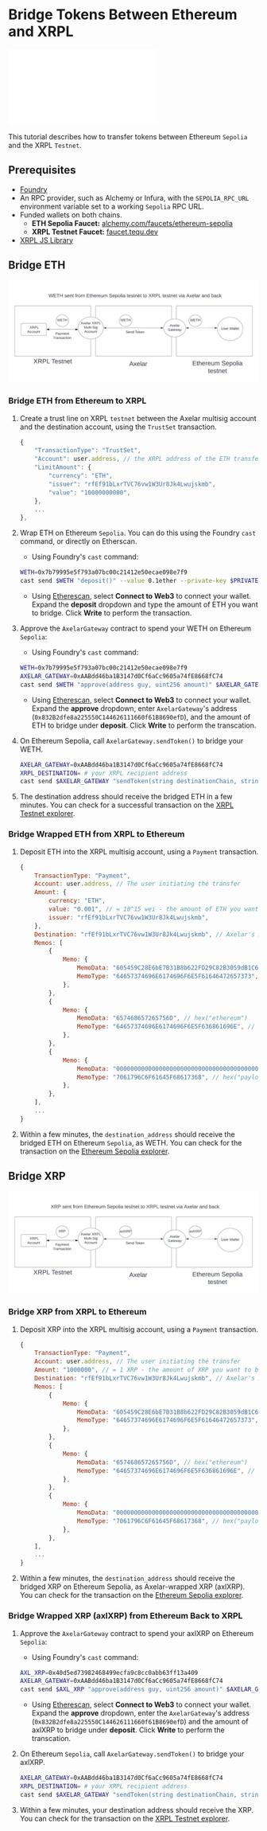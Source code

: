 # Bridge Tokens Between Ethereum and XRPL

<embed src="/snippets/_axelar-disclaimer.md" />

This tutorial describes how to transfer tokens between Ethereum `Sepolia` and the XRPL `Testnet`.


## Prerequisites

- [Foundry](https://book.getfoundry.sh/getting-started/installation)
- An RPC provider, such as Alchemy or Infura, with the `SEPOLIA_RPC_URL` environment variable set to a working `Sepolia` RPC URL.
- Funded wallets on both chains.
  - **ETH Sepolia Faucet:** [alchemy.com/faucets/ethereum-sepolia](https://www.alchemy.com/faucets/ethereum-sepolia)
  - **XRPL Testnet Faucet:** [faucet.tequ.dev](https://faucet.tequ.dev/)
- [XRPL JS Library](https://js.xrpl.org/)


## Bridge ETH

![Bridge ETH](../../images/axelar-bridge-weth.png)

### Bridge ETH from Ethereum to XRPL

1. Create a trust line on XRPL `testnet` between the Axelar multisig account and the destination account, using the `TrustSet` transaction.

    ```javascript
    {
        "TransactionType": "TrustSet",
        "Account": user.address, // the XRPL address of the ETH transfer recipient
        "LimitAmount": {
            "currency": "ETH",
            "issuer": "rfEf91bLxrTVC76vw1W3Ur8Jk4Lwujskmb",
            "value": "10000000000",
        },
        ...
    },
    ```

2. Wrap ETH on Ethereum `Sepolia`. You can do this using the Foundry `cast` command, or directly on Etherscan.

    - Using Foundry's `cast` command:

    ```sh
    WETH=0x7b79995e5f793a07bc00c21412e50ecae098e7f9
    cast send $WETH "deposit()" --value 0.1ether --private-key $PRIVATE_KEY --rpc-url $SEPOLIA_RPC_URL
    ```

    - Using [Etherescan](https://sepolia.etherscan.io/token/0x7b79995e5f793a07bc00c21412e50ecae098e7f9#writeContract), select **Connect to Web3** to connect your wallet. Expand the **deposit** dropdown and type the amount of ETH you want to bridge. Click **Write** to perform the transaction.

3. Approve the `AxelarGateway` contract to spend your WETH on Ethereum `Sepolia`:

    - Using Foundry's `cast` command:

    ```sh
    WETH=0x7b79995e5f793a07bc00c21412e50ecae098e7f9
    AXELAR_GATEWAY=0xAABdd46ba1B3147d0Cf6aCc9605a74fE8668fC74
    cast send $WETH "approve(address guy, uint256 amount)" $AXELAR_GATEWAY $(cast to-wei 0.1) --private-key $PRIVATE_KEY --rpc-url $SEPOLIA_RPC_URL
    ```

    - Using [Etherescan](https://sepolia.etherscan.io/token/0x7b79995e5f793a07bc00c21412e50ecae098e7f9#writeContract), select **Connect to Web3** to connect your wallet. Expand the **approve** dropdown, enter `AxelarGateway`'s address (`0x832B2dfe8a225550C144626111660f61B8690efD`), and the amount of ETH to bridge under **deposit**. Click **Write** to perform the transcation.

4. On Ethereum Sepolia, call `AxelarGateway.sendToken()` to bridge your WETH.

    ```sh
    AXELAR_GATEWAY=0xAABdd46ba1B3147d0Cf6aCc9605a74fE8668fC74
    XRPL_DESTINATION= # your XRPL recipient address
    cast send $AXELAR_GATEWAY "sendToken(string destinationChain, string destinationAddress, string symbol, uint256 amount)" "xrpl" $XRPL_DESTINATION "WETH" $(cast to-wei 0.1) --private-key $PRIVATE_KEY --rpc-url $SEPOLIA_RPC_URL
    ```

5. The destination address should receive the bridged ETH in a few minutes. You can check for a successful transaction on the [XRPL Testnet explorer](https://testnet.xrpl.org/).


### Bridge Wrapped ETH from XRPL to Ethereum

1. Deposit ETH into the XRPL multisig account, using a `Payment` transaction.

    ```javascript
    {
        TransactionType: "Payment",
        Account: user.address, // The user initiating the transfer
        Amount: {
            currency: "ETH",
            value: "0.001", // = 10^15 wei - the amount of ETH you want to bridge, in ETH
            issuer: "rfEf91bLxrTVC76vw1W3Ur8Jk4Lwujskmb",
        },
        Destination: "rfEf91bLxrTVC76vw1W3Ur8Jk4Lwujskmb", // Axelar's XRPL multisig account
        Memos: [
            {
                Memo: {
                    MemoData: "605459C28E6bE7B31B8b622FD29C82B3059dB1C6", // your ETH recipient address, without the 0x prefix
                    MemoType: "64657374696E6174696F6E5F61646472657373", // hex("destination_address")
                },
            },
            {
                Memo: {
                    MemoData: "657468657265756D", // hex("ethereum")
                    MemoType: "64657374696E6174696F6E5F636861696E", // hex("destination_chain")
                },
            },
            {
                Memo: {
                    MemoData: "0000000000000000000000000000000000000000000000000000000000000000", // bytes32(0) indicates pure token transfer, without GMP
                    MemoType: "7061796C6F61645F68617368", // hex("payload_hash")
                },
            },
        ],
        ...
    }
    ```

2. Within a few minutes, the `destination_address` should receive the bridged ETH on Ethereum `Sepolia`, as WETH. You can check for the transaction on the [Ethereum Sepolia explorer](https://sepolia.etherscan.io/).


## Bridge XRP

![Bridge ETH](../../images/axelar-bridge-xrp.png)

### Bridge XRP from XRPL to Ethereum

1. Deposit XRP into the XRPL multisig account, using a `Payment` transaction.

    ```javascript
    {
        TransactionType: "Payment",
        Account: user.address, // The user initiating the transfer
        Amount: "1000000", // = 1 XRP - the amount of XRP you want to bridge, in drops
        Destination: "rfEf91bLxrTVC76vw1W3Ur8Jk4Lwujskmb", // Axelar's XRPL multisig account
        Memos: [
            {
                Memo: {
                    MemoData: "605459C28E6bE7B31B8b622FD29C82B3059dB1C6", // your ETH recipient address, without the 0x prefix
                    MemoType: "64657374696E6174696F6E5F61646472657373", // hex("destination_address")
                },
            },
            {
                Memo: {
                    MemoData: "657468657265756D", // hex("ethereum")
                    MemoType: "64657374696E6174696F6E5F636861696E", // hex("destination_chain")
                },
            },
            {
                Memo: {
                    MemoData: "0000000000000000000000000000000000000000000000000000000000000000", // bytes32(0) indicates pure token transfer, without GMP
                    MemoType: "7061796C6F61645F68617368", // hex("payload_hash")
                },
            },
        ],
        ...
    }
    ```

2. Within a few minutes, the `destination_address` should receive the bridged XRP on Ethereum Sepolia, as Axelar-wrapped XRP (axlXRP). You can check for the transaction on the [Ethereum Sepolia explorer](https://sepolia.etherscan.io/).


### Bridge Wrapped XRP (axlXRP) from Ethereum Back to XRPL

1. Approve the `AxelarGateway` contract to spend your axlXRP on Ethereum `Sepolia`:

    - Using Foundry's `cast` command:

    ```sh
    AXL_XRP=0x40d5ed73982468499ecfa9c8cc0abb63ff13a409
    AXELAR_GATEWAY=0xAABdd46ba1B3147d0Cf6aCc9605a74fE8668fC74
    cast send $AXL_XRP "approve(address guy, uint256 amount)" $AXELAR_GATEWAY 1000000 --private-key $PRIVATE_KEY --rpc-url $SEPOLIA_RPC_URL
    ```

    - Using [Etherescan](https://sepolia.etherscan.io/token/0x40d5ed73982468499ecfa9c8cc0abb63ff13a409#writeContract), select **Connect to Web3** to connect your wallet. Expand the **approve** dropdown, enter the `AxelarGateway`'s address (`0x832B2dfe8a225550C144626111660f61B8690efD`) and the amount of axlXRP to bridge under **deposit**. Click **Write** to perform the transcation.

2. On Ethereum `Sepolia`, call `AxelarGateway.sendToken()` to bridge your axlXRP.

    ```sh
    AXELAR_GATEWAY=0xAABdd46ba1B3147d0Cf6aCc9605a74fE8668fC74
    XRPL_DESTINATION= # your XRPL recipient address
    cast send $AXELAR_GATEWAY "sendToken(string destinationChain, string destinationAddress, string symbol, uint256 amount)" "xrpl" $XRPL_DESTINATION "axlXRP" 1000000 --private-key $PRIVATE_KEY --rpc-url $SEPOLIA_RPC_URL
    ```

3. Within a few minutes, your destination address should receive the XRP. You can check for the transaction on the [XRPL Testnet explorer](https://testnet.xrpl.org/).
